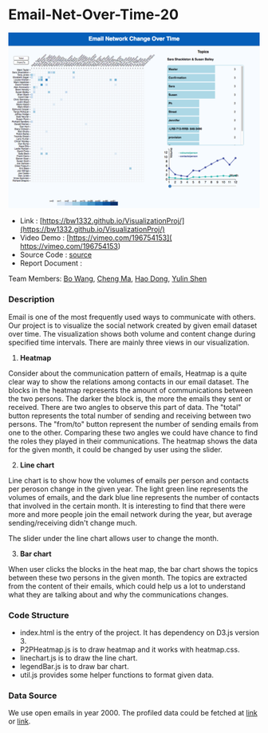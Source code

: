 # Email-Net-Over-Time-20

<img src="sample.png" width = "600">

* Link : [https://bw1332.github.io/VisualizationProj/](https://bw1332.github.io/VisualizationProj/)
* Video Demo : [https://vimeo.com/196754153]( https://vimeo.com/196754153)
* Source Code : [source](https://github.com/NYU-CS6313-Fall16/Email-Net-Over-Time-20/tree/master/source)
* Report Document :

Team Members: [Bo Wang](https://github.com/bw1332), [Cheng Ma](https://github.com/tmxk2012197), [Hao Dong](https://github.com/FEhao), [Yulin Shen](https://github.com/Fancylynn)

### Description
Email is one of the most frequently used ways to communicate with others. Our project is to visualize the social network created by given email dataset over time. The visualization shows both volume and content change during specified time intervals. There are mainly three views in our visualization.

1. **Heatmap**

  Consider about the communication pattern of emails, Heatmap is a quite clear way to show the relations among contacts in our email dataset. The blocks in the heatmap represents the amount of communications between the two persons. The darker the block is, the more the emails they sent or received. There are two angles to observe this part of data. The "total" button represents the total number of sending and receiving between two persons. The "from/to" button represent the number of sending emails from one to the other. Comparing these two angles we could have chance to find the roles they played in their communications. The heatmap shows the data for the given month, it could be changed by user using the slider.

2. **Line chart**

  Line chart is to show how the volumes of emails per person and contacts per peroson change in the given year. The light green line represents the volumes of emails, and the dark blue line represents the number of contacts that involved in the certain month. It is interesting to find that there were more and more people join the email network during the year, but average sending/receiving didn't change much.

  The slider under the line chart allows user to change the month.

3. **Bar chart**

  When user clicks the blocks in the heat map, the bar chart shows the topics between these two persons in the given month. The topics are extracted from the content of their emails, which could help us a lot to understand what they are talking about and why the communications changes.

### Code Structure

  * index.html is the entry of the project. It has dependency on D3.js version 3.
  * P2PHeatmap.js is to draw heatmap and it works with heatmap.css.
  * linechart.js is to draw the line chart.
  * legendBar.js is to draw bar chart.
  * util.js provides some helper functions to format given data.

### Data Source

We use open emails in year 2000. The profiled data could be fetched at [link](https://raw.githubusercontent.com/bw1332/VisualizationProj/master/source/fii.json)
or [link](https://rawgit.com/bw1332/VisualizationProj/master/source/fii.json).
